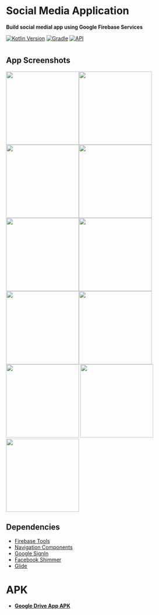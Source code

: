 # Social Media Application
**Build social medial app using Google Firebase Services**


[![Kotlin Version](https://img.shields.io/badge/kotlin-1.7.20-blue.svg)](http://kotlinlang.org/)
[![Gradle](https://img.shields.io/badge/gradle-7.3.1-blue.svg)](https://lv.binarybabel.org/catalog/gradle/latest)
[![API](https://img.shields.io/badge/API-21%2B-blue.svg?style=flat)](https://android-arsenal.com/api?level=21)
#

## **App Screenshots**

<img src="https://i.imgur.com/RqSH22T.png" width="200"><img src="https://i.imgur.com/fCXBhUw.png" width="200">
<img src="https://i.imgur.com/RlnOq0B.png" width="200"><img src="https://i.imgur.com/wjyFubC.png" width="200">
<img src="https://i.imgur.com/TAT4TX6.png" width="200"><img src="https://i.imgur.com/nGsl1r3.png" width="200">
<img src="https://i.imgur.com/m3YH3dy.png" width="200"><img src="https://i.imgur.com/q3dxM9K.png" width="200">
<img src="https://i.imgur.com/6HQqbw3.png" width="200">
<img src="https://i.imgur.com/pp6NZ4b.png" width="200">
<img src="https://i.imgur.com/lXfrFNy.png" width="200">



## **Dependencies**
-  [Firebase Tools](https://firebase.google.com/)
-  [Navigation Components](https://developer.android.com/guide/navigation/navigation-getting-started)
-  [Google SignIn](https://ads.google.com/intl/en_eg/home/)
-  [Facebook Shimmer](https://facebook.github.io/shimmer-android/)
-  [Glide](https://square.github.io/picasso/)

#

# APK
- **<a href="https://drive.google.com/file/d/1NwFsdcy_ohs0gIGY8Z8cYAIFT1ecrFJQ/view?usp=share_link">Google Drive App APK</a>**
